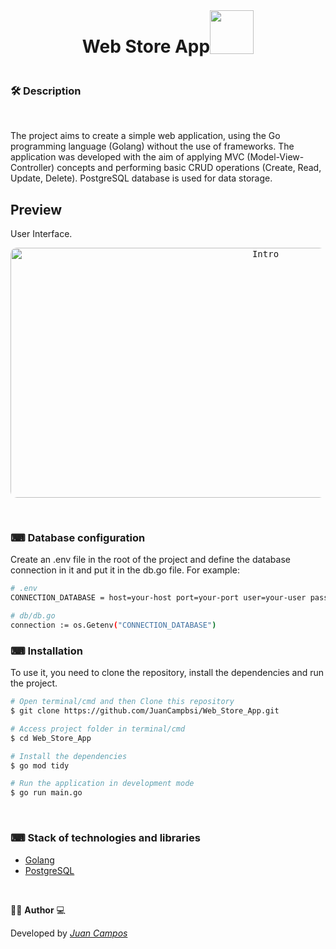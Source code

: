 <div style="width:100%; display: flex; align-items: center; justify-content: center;">
  <h1>Web Store App</h1>
  <img src="https://cdn.jsdelivr.net/gh/devicons/devicon/icons/go/go-original-wordmark.svg" height="70" width="70" style="margin-bottom: 1.5625rem"/>
</div>



### 🛠  Description   

</br>

The project aims to create a simple web application, using the Go programming language (Golang) without the use of frameworks. The application was developed with the aim of applying MVC (Model-View-Controller) concepts and performing basic CRUD operations (Create, Read, Update, Delete). PostgreSQL database is used for data storage.


## Preview 
User Interface.
</br>

<p align="center">
  <kbd>
 <img width="800" style="border-radius: 10px" height="400" src="https://github.com/JuanCampbsi/Web_Store_App/blob/77a7f78d7dffbec5d261443a19d88322a80d5052/templates/assets/preview.gif" alt="Intro"> 
  </kbd>
  </br>
</p>

</br>

### ⌨ Database configuration
Create an .env file in the root of the project and define the database connection in it and put it in the db.go file. For example:

```bash
# .env
CONNECTION_DATABASE = host=your-host port=your-port user=your-user password=your-password dbname=database-name sslmode=require

# db/db.go
connection := os.Getenv("CONNECTION_DATABASE")

```

### ⌨ Installation
To use it, you need to clone the repository, install the dependencies and run the project.

```bash
# Open terminal/cmd and then Clone this repository
$ git clone https://github.com/JuanCampbsi/Web_Store_App.git

# Access project folder in terminal/cmd
$ cd Web_Store_App

# Install the dependencies
$ go mod tidy

# Run the application in development mode
$ go run main.go

```

</br>

### ⌨ Stack of technologies and libraries

-   [Golang](https://go.dev/doc/)
-   [PostgreSQL](https://www.postgresql.org/download/)

</br>

👨‍💻 **Author** 💻

Developed by [_Juan Campos_](https://www.linkedin.com/in/juancampos-ferreira/)